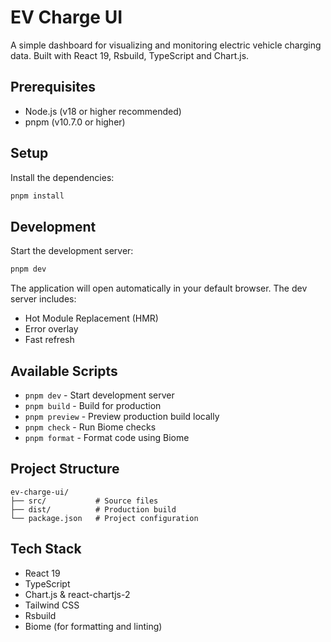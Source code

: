 # EV Charge UI

A simple dashboard for visualizing and monitoring electric vehicle charging data. Built with React 19, Rsbuild, TypeScript and Chart.js.

## Prerequisites

- Node.js (v18 or higher recommended)
- pnpm (v10.7.0 or higher)

## Setup

Install the dependencies:

```bash
pnpm install
```

## Development

Start the development server:

```bash
pnpm dev
```

The application will open automatically in your default browser. The dev server includes:
- Hot Module Replacement (HMR)
- Error overlay
- Fast refresh

## Available Scripts

- `pnpm dev` - Start development server
- `pnpm build` - Build for production
- `pnpm preview` - Preview production build locally
- `pnpm check` - Run Biome checks
- `pnpm format` - Format code using Biome

## Project Structure

```
ev-charge-ui/
├── src/           # Source files
├── dist/          # Production build
└── package.json   # Project configuration
```

## Tech Stack

- React 19
- TypeScript
- Chart.js & react-chartjs-2
- Tailwind CSS
- Rsbuild
- Biome (for formatting and linting)

